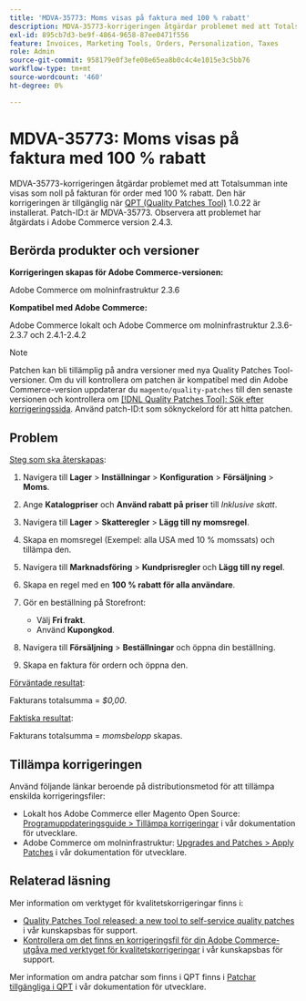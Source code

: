 ```yaml
---
title: 'MDVA-35773: Moms visas på faktura med 100 % rabatt'
description: MDVA-35773-korrigeringen åtgärdar problemet med att Totalsumman inte visas som noll på fakturan för order med 100 % rabatt. Den här korrigeringen är tillgänglig när [QPT-verktyget (Quality Patches Tool)](/help/announcements/adobe-commerce-announcements/magento-quality-patches-released-new-tool-to-self-serve-quality-patches.md) 1.0.22 är installerat. Patch-ID:t är MDVA-35773. Observera att problemet har åtgärdats i Adobe Commerce version 2.4.3.
exl-id: 895cb7d3-be9f-4864-9658-87ee0471f556
feature: Invoices, Marketing Tools, Orders, Personalization, Taxes
role: Admin
source-git-commit: 958179e0f3efe08e65ea8b0c4c4e1015e3c5bb76
workflow-type: tm+mt
source-wordcount: '460'
ht-degree: 0%

---
```


# MDVA-35773: Moms visas på faktura med 100 % rabatt

MDVA-35773-korrigeringen åtgärdar problemet med att Totalsumman inte visas som noll på fakturan för order med 100 % rabatt. Den här korrigeringen är tillgänglig när [QPT (Quality Patches Tool)](/help/announcements/adobe-commerce-announcements/magento-quality-patches-released-new-tool-to-self-serve-quality-patches.md) 1.0.22 är installerat. Patch-ID:t är MDVA-35773. Observera att problemet har åtgärdats i Adobe Commerce version 2.4.3.

## Berörda produkter och versioner

**Korrigeringen skapas för Adobe Commerce-versionen:**

Adobe Commerce om molninfrastruktur 2.3.6

**Kompatibel med Adobe Commerce:**

Adobe Commerce lokalt och Adobe Commerce om molninfrastruktur 2.3.6-2.3.7 och 2.4.1-2.4.2

>[!NOTE]
>
>Patchen kan bli tillämplig på andra versioner med nya Quality Patches Tool-versioner. Om du vill kontrollera om patchen är kompatibel med din Adobe Commerce-version uppdaterar du `magento/quality-patches` till den senaste versionen och kontrollera om [[!DNL Quality Patches Tool]: Sök efter korrigeringssida](https://devdocs.magento.com/quality-patches/tool.html#patch-grid). Använd patch-ID:t som söknyckelord för att hitta patchen.

## Problem

<u>Steg som ska återskapas</u>:

1. Navigera till **Lager** > **Inställningar** > **Konfiguration** > **Försäljning** > **Moms**.
1. Ange **Katalogpriser** och **Använd rabatt på priser** till *Inklusive skatt*.
1. Navigera till **Lager** > **Skatteregler** > **Lägg till ny momsregel**.
1. Skapa en momsregel (Exempel: alla USA med 10 % momssats) och tillämpa den.
1. Navigera till **Marknadsföring** > **Kundprisregler** och **Lägg till ny regel**.
1. Skapa en regel med en **100 % rabatt för alla användare**.
1. Gör en beställning på Storefront:

   * Välj **Fri frakt**.
   * Använd **Kupongkod**.

1. Navigera till **Försäljning** > **Beställningar** och öppna din beställning.
1. Skapa en faktura för ordern och öppna den.

<u>Förväntade resultat</u>:

Fakturans totalsumma = *$0,00*.

<u>Faktiska resultat</u>:

Fakturans totalsumma = *momsbelopp* skapas.

## Tillämpa korrigeringen

Använd följande länkar beroende på distributionsmetod för att tillämpa enskilda korrigeringsfiler:

* Lokalt hos Adobe Commerce eller Magento Open Source: [Programuppdateringsguide > Tillämpa korrigeringar](https://devdocs.magento.com/guides/v2.4/comp-mgr/patching/mqp.html) i vår dokumentation för utvecklare.
* Adobe Commerce om molninfrastruktur: [Upgrades and Patches > Apply Patches](https://devdocs.magento.com/cloud/project/project-patch.html) i vår dokumentation för utvecklare.

## Relaterad läsning

Mer information om verktyget för kvalitetskorrigeringar finns i:

* [Quality Patches Tool released: a new tool to self-service quality patches](/help/announcements/adobe-commerce-announcements/magento-quality-patches-released-new-tool-to-self-serve-quality-patches.md) i vår kunskapsbas för support.
* [Kontrollera om det finns en korrigeringsfil för din Adobe Commerce-utgåva med verktyget för kvalitetskorrigeringar](/help/support-tools/patches-available-in-qpt-tool/check-patch-for-magento-issue-with-magento-quality-patches.md) i vår kunskapsbas för support.

Mer information om andra patchar som finns i QPT finns i [Patchar tillgängliga i QPT](https://devdocs.magento.com/quality-patches/tool.html#patch-grid) i vår dokumentation för utvecklare.
